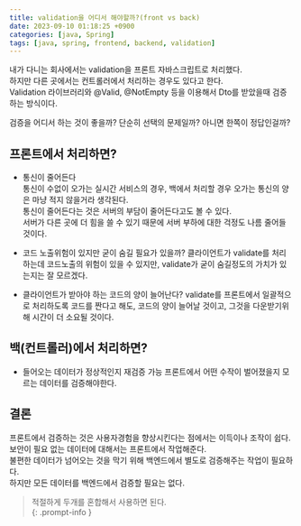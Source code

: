 ```yaml
---
title: validation을 어디서 해야할까?(front vs back)
date: 2023-09-10 01:18:25 +0900
categories: [java, Spring]
tags: [java, spring, frontend, backend, validation]     
---
```


내가 다니는 회사에서는 validation을 프론트 자바스크립트로 처리했다.  
하지만 다른 곳에서는 컨트롤러에서 처리하는 경우도 있다고 한다.  
Validation 라이브러리와 @Valid, @NotEmpty 등을 이용해서 Dto를 받았을때 검증하는 방식이다.  

검증을 어디서 하는 것이 좋을까?
단순히 선택의 문제일까? 아니면 한쪽이 정답인걸까?  


## 프론트에서 처리하면?
- 통신이 줄어든다  
통신이 수없이 오가는 실시간 서비스의 경우, 백에서 처리할 경우 오가는 통신의 양은 마냥 적지 않을거라 생각된다.  
통신이 줄어든다는 것은 서버의 부담이 줄어든다고도 볼 수 있다.  
서버가 다른 곳에 더 힘을 쓸 수 있기 때문에 서버 부하에 대한 걱정도 나름 줄어들 것이다.  


- 코드 노출위험이 있지만 굳이 숨길 필요가 있을까?
클라이언트가 validate를 처리하는데 코드노출의 위험이 있을 수 있지만, validate가 굳이 숨길정도의 가치가 있는지는 잘 모르겠다.  


- 클라이언트가 받아야 하는 코드의 양이 늘어난다?
validate를 프론트에서 일괄적으로 처리하도록 코드를 짠다고 해도, 코드의 양이 늘어날 것이고, 그것을 다운받기위해 시간이 더 소요될 것이다.  


## 백(컨트롤러)에서 처리하면?

- 들어오는 데이터가 정상적인지 재검증 가능
프론트에서 어떤 수작이 벌어졌을지 모르는 데이터를 검증해야한다.  



## 결론
프론트에서 검증하는 것은 사용자경험을 향상시킨다는 점에서는 이득이나 조작이 쉽다.  
보안이 필요 없는 데이터에 대해서는 프론트에서 작업해준다.  
불편한 데이터가 넘어오는 것을 막기 위해 백엔드에서 별도로 검증해주는 작업이 필요하다.  
하지만 모든 데이터를 백엔드에서 검증할 필요는 없다.  
> 적절하게 두개를 혼합해서 사용하면 된다.  
{: .prompt-info }
